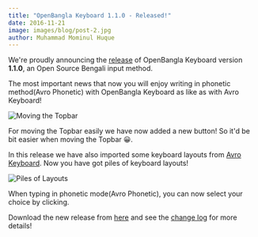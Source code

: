 ```yaml
---
title: "OpenBangla Keyboard 1.1.0 - Released!"
date: 2016-11-21
image: images/blog/post-2.jpg
author: Muhammad Mominul Huque
---
```


We're proudly announcing the [release](https://github.com/OpenBangla/OpenBangla-Keyboard/releases/tag/1.1.0) of OpenBangla Keyboard version **1.1.0**, an Open Source Bengali input method.
<!--more-->

The most important news that now you will enjoy writing in phonetic method(Avro Phonetic) with OpenBangla Keyboard as like as with Avro Keyboard!

![Moving the Topbar](/images/blog/moving_topbar.png)

For moving the Topbar easily we have now added a new button! So it'd be bit easier when moving the Topbar 😀.

In this release we have also imported some keyboard layouts from [Avro Keyboard](https://www.omicronlab.com/avro-keyboard.html). Now you have got piles of keyboard layouts!

![Piles of Layouts](/images/blog/piles_of_layouts.png)

When typing in phonetic mode(Avro Phonetic), you can now select your choice by clicking.

Download the new release from [here](https://openbangla.github.io/download) and see the [change log](https://github.com/OpenBangla/OpenBangla-Keyboard/blob/1.1.0/CHANGELOG.md#110) for more details!
